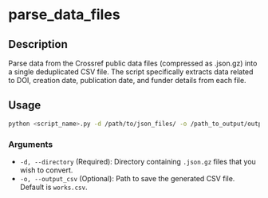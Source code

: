 # parse_data_files

## Description

Parse data from the Crossref public data files (compressed as .json.gz) into a single deduplicated CSV file. The script specifically extracts data related to DOI, creation date, publication date, and funder details from each file.


## Usage

```bash
python <script_name>.py -d /path/to/json_files/ -o /path_to_output/output.csv
```

### Arguments

- `-d, --directory` (Required): Directory containing `.json.gz` files that you wish to convert.
- `-o, --output_csv` (Optional): Path to save the generated CSV file. Default is `works.csv`.
